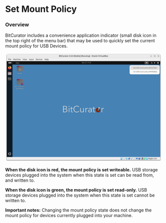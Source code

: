Set Mount Policy
====================

### Overview

BitCurator includes a convenience application indicator (small disk icon in the top right of the menu bar) that may be used to quickly set the current mount policy for USB Devices.

![set mount policy](attachments/MountPolicy.jpeg)

**When the disk icon is red, the mount policy is set writeable.** USB storage devices plugged into the system when this state is set can be read from, and written to.

**When the disk icon is green, the mount policy is set read-only.** USB storage devices plugged into the system when this state is set cannot be written to.

**Important notes:** Changing the mount policy state does not change the mount policy for devices currently plugged into your machine.
